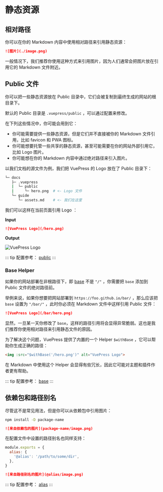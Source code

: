 # 静态资源

## 相对路径

你可以在你的 Markdown 内容中使用相对路径来引用静态资源：

```md
![图片](./image.png)
```

一般情况下，我们推荐你使用这种方式来引用图片，因为人们通常会把图片放在引用它的 Markdown 文件附近。

## Public 文件

你可以把一些静态资源放在 Public 目录中，它们会被复制到最终生成的网站的根目录下。

默认的 Public 目录是  `.vuepress/public` ，可以通过配置来修改。

在下列这些情况中，你可能会用到它：

- 你可能需要提供一些静态资源，但是它们并不直接被你的 Markdown 文件引用，比如 favicon 和 PWA 图标。
- 你可能想要托管一些共享的静态资源，甚至可能需要在你的网站外部引用它，比如 Logo 图片。
- 你可能想在你的 Markdown 内容中通过绝对路径来引入图片。

以我们文档的源文件为例，我们把 VuePress 的 Logo 放在了 Public 目录下：

```sh
└─ docs
   ├─ .vuepress
   |  └─ public
   |     └─ hero.png  # <- Logo 文件
   └─ guide
      └─ assets.md    # <- 我们在这里
```

我们可以这样在当前页面引用 Logo ：

**Input**

```md
![VuePress Logo](/hero.png)
```

**Output**

![VuePress Logo](/hero.png)

::: tip
配置参考： [public](../reference/config.md#public)
:::

### Base Helper

如果你的网站部署在非根路径下，即 [base](../reference/config.md#base) 不是 `"/"` ，你需要把 `base` 添加到 Public 文件的绝对路径前。

举例来说，如果你想要把网站部署到 `https://foo.github.io/bar/` ，那么应该把 `base` 设置为 `"/bar/"` ，此时你必须在 Markdown 文件中这样引用 Public 文件：

```md
![VuePress Logo](/bar/hero.png)
```

显然，一旦某一天你修改了 `base`，这样的路径引用将会显得异常脆弱。这也是我们推荐你使用相对路径来引用静态文件的原因。

为了解决这个问题，VuePress 提供了内置的一个 Helper `$withBase` ，它可以帮助你生成正确的路径：

```md
<img :src="$withBase('/hero.png')" alt="VuePress Logo">
```

在 Markdown 中使用这个 Helper 会显得有些冗长，因此它可能对主题和插件作者更有帮助。

::: tip
配置参考： [base](../reference/config.md#base)
:::

## 依赖包和路径别名

尽管这不是常见用法，但是你可以从依赖包中引用图片：

```sh
npm install -D package-name
```

```md
![来自依赖包的图片](package-name/image.png)
```

在配置文件中设置的路径别名也同样支持：

```js
module.exports = {
  alias: {
    '@alias': '/path/to/some/dir',
  },
}
```

```md
![来自路径别名的图片](@alias/image.png)
```

::: tip
配置参考： [alias](../reference/config.md#alias)
:::
